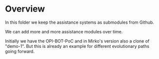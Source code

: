 # Overview

In this folder we keep the assistance systems as submodules from Github.

We can add more and more assistance modules over time. 

Initially we have the OPI-BOT-PoC and in Mirko's version also a clone of "demo-1". But this is already an example for different evolutionary paths going forward. 

